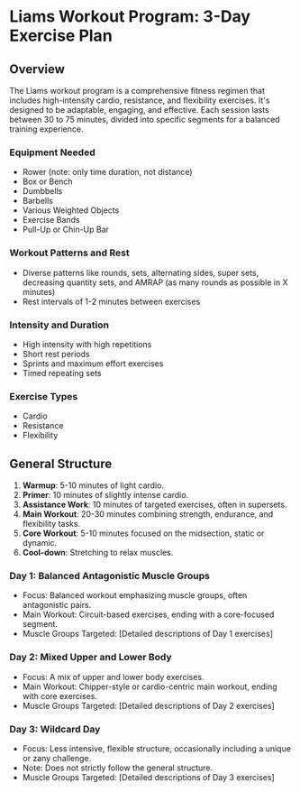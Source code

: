 # Liams Workout Program: 3-Day Exercise Plan

## Overview
The Liams workout program is a comprehensive fitness regimen that includes high-intensity cardio, resistance, and flexibility exercises. It's designed to be adaptable, engaging, and effective. Each session lasts between 30 to 75 minutes, divided into specific segments for a balanced training experience.

### Equipment Needed
- Rower (note: only time duration, not distance)
- Box or Bench
- Dumbbells
- Barbells
- Various Weighted Objects
- Exercise Bands
- Pull-Up or Chin-Up Bar

### Workout Patterns and Rest
- Diverse patterns like rounds, sets, alternating sides, super sets, decreasing quantity sets, and AMRAP (as many rounds as possible in X minutes)
- Rest intervals of 1-2 minutes between exercises

### Intensity and Duration
- High intensity with high repetitions
- Short rest periods
- Sprints and maximum effort exercises
- Timed repeating sets

### Exercise Types
- Cardio
- Resistance
- Flexibility

## General Structure
1. **Warmup**: 5-10 minutes of light cardio.
2. **Primer**: 10 minutes of slightly intense cardio.
3. **Assistance Work**: 10 minutes of targeted exercises, often in supersets.
4. **Main Workout**: 20-30 minutes combining strength, endurance, and flexibility tasks.
5. **Core Workout**: 5-10 minutes focused on the midsection, static or dynamic.
6. **Cool-down**: Stretching to relax muscles.

### Day 1: Balanced Antagonistic Muscle Groups
- Focus: Balanced workout emphasizing muscle groups, often antagonistic pairs.
- Main Workout: Circuit-based exercises, ending with a core-focused segment.
- Muscle Groups Targeted: [Detailed descriptions of Day 1 exercises]

### Day 2: Mixed Upper and Lower Body
- Focus: A mix of upper and lower body exercises.
- Main Workout: Chipper-style or cardio-centric main workout, ending with core exercises.
- Muscle Groups Targeted: [Detailed descriptions of Day 2 exercises]

### Day 3: Wildcard Day
- Focus: Less intensive, flexible structure, occasionally including a unique or zany challenge.
- Note: Does not strictly follow the general structure.
- Muscle Groups Targeted: [Detailed descriptions of Day 3 exercises]
